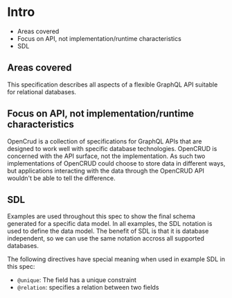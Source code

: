 # Intro

* Areas covered
* Focus on API, not implementation/runtime characteristics
* SDL

## Areas covered

This specification describes all aspects of a flexible GraphQL API suitable for relational databases.

## Focus on API, not implementation/runtime characteristics

OpenCrud is a collection of specifications for GraphQL APIs that are designed to work well with specific database technologies. OpenCRUD is concerned with the API surface, not the implementation. As such two implementations of OpenCRUD could choose to store data in different ways, but applications interacting with the data through the OpenCRUD API wouldn't be able to tell the difference.

## SDL

Examples are used throughout this spec to show the final schema generated for a specific data model. In all examples, the SDL notation is used to define the data model. The benefit of SDL is that it is database independent, so we can use the same notation accross all supported databases.

The following directives have special meaning when used in example SDL in this spec:

- `@unique`: The field has a unique constraint
- `@relation`: specifies a relation between two fields
